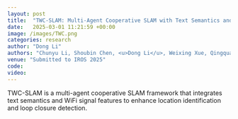 ```yaml
---
layout: post
title:  "TWC-SLAM: Multi-Agent Cooperative SLAM with Text Semantics and WiFi Features Integration for Similar Indoor Environments"
date:   2025-03-01 11:21:59 +00:00
image: /images/TWC.png
categories: research
author: "Dong Li"
authors: "Chunyu Li, Shoubin Chen, <u>Dong Li</u>, Weixing Xue, Qingquan Li"
venue: "Submitted to IROS 2025"
code: 
video: 
---
```


TWC-SLAM is a multi-agent cooperative SLAM framework that integrates text semantics and WiFi signal features to enhance location identification and loop closure detection.
